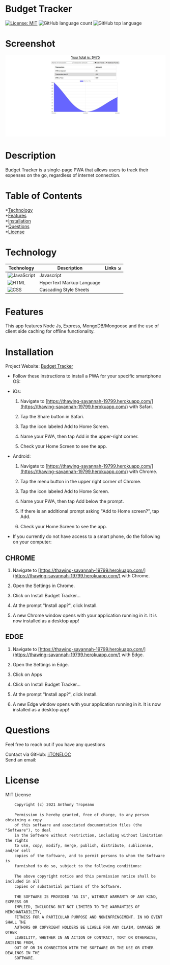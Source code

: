 
# Budget Tracker  
[![License: MIT](https://img.shields.io/badge/License-MIT-yellow.svg)](https://opensource.org/licenses/MIT) ![GitHub language count](https://img.shields.io/github/languages/count/iiTONELOC/budget-tracker?style=flat-square) ![GitHub top language](https://img.shields.io/github/languages/top/iiTONELOC/budget-tracker?style=flat-square)

# Screenshot
![Budget Tracker](Screenshot.jpg)

# Description
Budget Tracker is a single-page PWA that allows users to track their expenses on the go, regardless of internet connection. 

# Table of Contents

*[Technology](#technology)  
*[Features](#features)  
*[Installation](#installation)   
*[Questions](#questions)  
*[License](#license)



# Technology 
| Technology | Description                        |Links ↘️ |
| ---------- | -----------------------------------| ------|  
| ![JavaScript](https://shields.io/static/v1?label=JavaScript&message=81.5%&color=yellow&style=flat-square) | Javascript | []() |
| ![HTML](https://shields.io/static/v1?label=HTML&message=14.3%&color=orange&style=flat-square) | HyperText Markup Language | []() |
| ![CSS](https://shields.io/static/v1?label=CSS&message=4.2%&color=rebeccapurple&style=flat-square) | Cascading Style Sheets | []() |

# Features
This app features Node Js, Express, MongoDB/Mongoose and the use of client side caching for offline functionality.

# Installation  
Project Website: [Budget Tracker](https://thawing-savannah-19799.herokuapp.com/) 
* Follow these instructions to install a PWA for your specific smartphone OS:

* iOs:

  1. Navigate to [https://thawing-savannah-19799.herokuapp.com/](https://thawing-savannah-19799.herokuapp.com/) with Safari.

  2. Tap the Share button in Safari.

  3. Tap the icon labeled Add to Home Screen.

  4. Name your PWA, then tap Add in the upper-right corner.

  5. Check your Home Screen to see the app.

* Android:

  1. Navigate to [https://thawing-savannah-19799.herokuapp.com/](https://thawing-savannah-19799.herokuapp.com/) with Chrome.

  2. Tap the menu button in the upper right corner of Chrome.

  3. Tap the icon labeled Add to Home Screen.

  4. Name your PWA, then tap Add below the prompt.

  5. If there is an additional prompt asking "Add to Home screen?", tap Add.

  6. Check your Home Screen to see the app.

* If you currently do not have access to a smart phone, do the following on your computer:
## CHROME

  1. Navigate to [https://thawing-savannah-19799.herokuapp.com/](https://thawing-savannah-19799.herokuapp.com/) with Chrome.

  2. Open the Settings in Chrome.
  
  3. Click on Install Budget Tracker...

  4. At the prompt "Install app?", click Install.

  5. A new Chrome window opens with your application running in it. It is now installed as a desktop app!

 ## EDGE

  1. Navigate to [https://thawing-savannah-19799.herokuapp.com/](https://thawing-savannah-19799.herokuapp.com/) with Edge.

  2. Open the Settings in Edge.

  3. Click on Apps
  
  4. Click on Install Budget Tracker...

  5. At the prompt "Install app?", click Install.

  6. A new Edge window opens with your application running in it. It is now installed as a desktop app!


# Questions
Feel free to reach out if you have any questions

Contact via GitHub: [iiTONELOC](https://github.com/iiTONELOC)  
Send an email: [](mailto:)

# License
MIT License

        Copyright (c) 2021 Anthony Tropeano
        
        Permission is hereby granted, free of charge, to any person obtaining a copy
        of this software and associated documentation files (the "Software"), to deal
        in the Software without restriction, including without limitation the rights
        to use, copy, modify, merge, publish, distribute, sublicense, and/or sell
        copies of the Software, and to permit persons to whom the Software is
        furnished to do so, subject to the following conditions:
        
        The above copyright notice and this permission notice shall be included in all
        copies or substantial portions of the Software.
        
        THE SOFTWARE IS PROVIDED "AS IS", WITHOUT WARRANTY OF ANY KIND, EXPRESS OR
        IMPLIED, INCLUDING BUT NOT LIMITED TO THE WARRANTIES OF MERCHANTABILITY,
        FITNESS FOR A PARTICULAR PURPOSE AND NONINFRINGEMENT. IN NO EVENT SHALL THE
        AUTHORS OR COPYRIGHT HOLDERS BE LIABLE FOR ANY CLAIM, DAMAGES OR OTHER
        LIABILITY, WHETHER IN AN ACTION OF CONTRACT, TORT OR OTHERWISE, ARISING FROM,
        OUT OF OR IN CONNECTION WITH THE SOFTWARE OR THE USE OR OTHER DEALINGS IN THE
        SOFTWARE.
        
